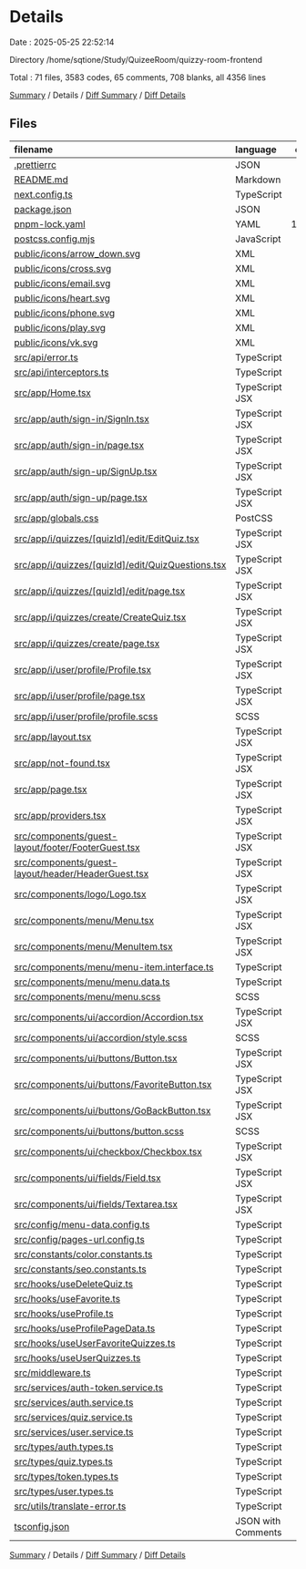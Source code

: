 # Details

Date : 2025-05-25 22:52:14

Directory /home/sqtione/Study/QuizeeRoom/quizzy-room-frontend

Total : 71 files,  3583 codes, 65 comments, 708 blanks, all 4356 lines

[Summary](results.md) / Details / [Diff Summary](diff.md) / [Diff Details](diff-details.md)

## Files
| filename | language | code | comment | blank | total |
| :--- | :--- | ---: | ---: | ---: | ---: |
| [.prettierrc](/.prettierrc) | JSON | 16 | 0 | 1 | 17 |
| [README.md](/README.md) | Markdown | 23 | 0 | 14 | 37 |
| [next.config.ts](/next.config.ts) | TypeScript | 4 | 0 | 4 | 8 |
| [package.json](/package.json) | JSON | 47 | 0 | 1 | 48 |
| [pnpm-lock.yaml](/pnpm-lock.yaml) | YAML | 1,570 | 0 | 414 | 1,984 |
| [postcss.config.mjs](/postcss.config.mjs) | JavaScript | 4 | 0 | 2 | 6 |
| [public/icons/arrow\_down.svg](/public/icons/arrow_down.svg) | XML | 3 | 0 | 1 | 4 |
| [public/icons/cross.svg](/public/icons/cross.svg) | XML | 3 | 0 | 1 | 4 |
| [public/icons/email.svg](/public/icons/email.svg) | XML | 3 | 0 | 1 | 4 |
| [public/icons/heart.svg](/public/icons/heart.svg) | XML | 3 | 0 | 1 | 4 |
| [public/icons/phone.svg](/public/icons/phone.svg) | XML | 3 | 0 | 1 | 4 |
| [public/icons/play.svg](/public/icons/play.svg) | XML | 3 | 0 | 1 | 4 |
| [public/icons/vk.svg](/public/icons/vk.svg) | XML | 3 | 0 | 1 | 4 |
| [src/api/error.ts](/src/api/error.ts) | TypeScript | 8 | 0 | 1 | 9 |
| [src/api/interceptors.ts](/src/api/interceptors.ts) | TypeScript | 42 | 3 | 10 | 55 |
| [src/app/Home.tsx](/src/app/Home.tsx) | TypeScript JSX | 55 | 3 | 5 | 63 |
| [src/app/auth/sign-in/SignIn.tsx](/src/app/auth/sign-in/SignIn.tsx) | TypeScript JSX | 84 | 1 | 8 | 93 |
| [src/app/auth/sign-in/page.tsx](/src/app/auth/sign-in/page.tsx) | TypeScript JSX | 12 | 0 | 2 | 14 |
| [src/app/auth/sign-up/SignUp.tsx](/src/app/auth/sign-up/SignUp.tsx) | TypeScript JSX | 106 | 1 | 8 | 115 |
| [src/app/auth/sign-up/page.tsx](/src/app/auth/sign-up/page.tsx) | TypeScript JSX | 12 | 0 | 2 | 14 |
| [src/app/globals.css](/src/app/globals.css) | PostCSS | 131 | 2 | 28 | 161 |
| [src/app/i/quizzes/\[quizId\]/edit/EditQuiz.tsx](/src/app/i/quizzes/%5BquizId%5D/edit/EditQuiz.tsx) | TypeScript JSX | 91 | 2 | 11 | 104 |
| [src/app/i/quizzes/\[quizId\]/edit/QuizQuestions.tsx](/src/app/i/quizzes/%5BquizId%5D/edit/QuizQuestions.tsx) | TypeScript JSX | 29 | 0 | 3 | 32 |
| [src/app/i/quizzes/\[quizId\]/edit/page.tsx](/src/app/i/quizzes/%5BquizId%5D/edit/page.tsx) | TypeScript JSX | 12 | 0 | 2 | 14 |
| [src/app/i/quizzes/create/CreateQuiz.tsx](/src/app/i/quizzes/create/CreateQuiz.tsx) | TypeScript JSX | 78 | 4 | 7 | 89 |
| [src/app/i/quizzes/create/page.tsx](/src/app/i/quizzes/create/page.tsx) | TypeScript JSX | 12 | 0 | 2 | 14 |
| [src/app/i/user/profile/Profile.tsx](/src/app/i/user/profile/Profile.tsx) | TypeScript JSX | 158 | 1 | 9 | 168 |
| [src/app/i/user/profile/page.tsx](/src/app/i/user/profile/page.tsx) | TypeScript JSX | 12 | 0 | 2 | 14 |
| [src/app/i/user/profile/profile.scss](/src/app/i/user/profile/profile.scss) | SCSS | 21 | 0 | 5 | 26 |
| [src/app/layout.tsx](/src/app/layout.tsx) | TypeScript JSX | 46 | 0 | 4 | 50 |
| [src/app/not-found.tsx](/src/app/not-found.tsx) | TypeScript JSX | 11 | 0 | 0 | 11 |
| [src/app/page.tsx](/src/app/page.tsx) | TypeScript JSX | 8 | 0 | 3 | 11 |
| [src/app/providers.tsx](/src/app/providers.tsx) | TypeScript JSX | 21 | 0 | 4 | 25 |
| [src/components/guest-layout/footer/FooterGuest.tsx](/src/components/guest-layout/footer/FooterGuest.tsx) | TypeScript JSX | 44 | 0 | 3 | 47 |
| [src/components/guest-layout/header/HeaderGuest.tsx](/src/components/guest-layout/header/HeaderGuest.tsx) | TypeScript JSX | 15 | 0 | 4 | 19 |
| [src/components/logo/Logo.tsx](/src/components/logo/Logo.tsx) | TypeScript JSX | 5 | 0 | 0 | 5 |
| [src/components/menu/Menu.tsx](/src/components/menu/Menu.tsx) | TypeScript JSX | 55 | 6 | 10 | 71 |
| [src/components/menu/MenuItem.tsx](/src/components/menu/MenuItem.tsx) | TypeScript JSX | 16 | 1 | 2 | 19 |
| [src/components/menu/menu-item.interface.ts](/src/components/menu/menu-item.interface.ts) | TypeScript | 4 | 0 | 0 | 4 |
| [src/components/menu/menu.data.ts](/src/components/menu/menu.data.ts) | TypeScript | 16 | 1 | 1 | 18 |
| [src/components/menu/menu.scss](/src/components/menu/menu.scss) | SCSS | 27 | 0 | 3 | 30 |
| [src/components/ui/accordion/Accordion.tsx](/src/components/ui/accordion/Accordion.tsx) | TypeScript JSX | 26 | 0 | 5 | 31 |
| [src/components/ui/accordion/style.scss](/src/components/ui/accordion/style.scss) | SCSS | 22 | 0 | 7 | 29 |
| [src/components/ui/buttons/Button.tsx](/src/components/ui/buttons/Button.tsx) | TypeScript JSX | 40 | 0 | 6 | 46 |
| [src/components/ui/buttons/FavoriteButton.tsx](/src/components/ui/buttons/FavoriteButton.tsx) | TypeScript JSX | 28 | 1 | 3 | 32 |
| [src/components/ui/buttons/GoBackButton.tsx](/src/components/ui/buttons/GoBackButton.tsx) | TypeScript JSX | 28 | 0 | 3 | 31 |
| [src/components/ui/buttons/button.scss](/src/components/ui/buttons/button.scss) | SCSS | 57 | 0 | 9 | 66 |
| [src/components/ui/checkbox/Checkbox.tsx](/src/components/ui/checkbox/Checkbox.tsx) | TypeScript JSX | 59 | 3 | 6 | 68 |
| [src/components/ui/fields/Field.tsx](/src/components/ui/fields/Field.tsx) | TypeScript JSX | 85 | 2 | 6 | 93 |
| [src/components/ui/fields/Textarea.tsx](/src/components/ui/fields/Textarea.tsx) | TypeScript JSX | 55 | 0 | 3 | 58 |
| [src/config/menu-data.config.ts](/src/config/menu-data.config.ts) | TypeScript | 0 | 0 | 1 | 1 |
| [src/config/pages-url.config.ts](/src/config/pages-url.config.ts) | TypeScript | 14 | 3 | 6 | 23 |
| [src/constants/color.constants.ts](/src/constants/color.constants.ts) | TypeScript | 11 | 2 | 2 | 15 |
| [src/constants/seo.constants.ts](/src/constants/seo.constants.ts) | TypeScript | 2 | 0 | 1 | 3 |
| [src/hooks/useDeleteQuiz.ts](/src/hooks/useDeleteQuiz.ts) | TypeScript | 22 | 2 | 4 | 28 |
| [src/hooks/useFavorite.ts](/src/hooks/useFavorite.ts) | TypeScript | 40 | 2 | 7 | 49 |
| [src/hooks/useProfile.ts](/src/hooks/useProfile.ts) | TypeScript | 9 | 0 | 2 | 11 |
| [src/hooks/useProfilePageData.ts](/src/hooks/useProfilePageData.ts) | TypeScript | 14 | 1 | 2 | 17 |
| [src/hooks/useUserFavoriteQuizzes.ts](/src/hooks/useUserFavoriteQuizzes.ts) | TypeScript | 9 | 0 | 2 | 11 |
| [src/hooks/useUserQuizzes.ts](/src/hooks/useUserQuizzes.ts) | TypeScript | 9 | 0 | 2 | 11 |
| [src/middleware.ts](/src/middleware.ts) | TypeScript | 25 | 5 | 8 | 38 |
| [src/services/auth-token.service.ts](/src/services/auth-token.service.ts) | TypeScript | 16 | 3 | 3 | 22 |
| [src/services/auth.service.ts](/src/services/auth.service.ts) | TypeScript | 32 | 4 | 11 | 47 |
| [src/services/quiz.service.ts](/src/services/quiz.service.ts) | TypeScript | 34 | 7 | 9 | 50 |
| [src/services/user.service.ts](/src/services/user.service.ts) | TypeScript | 34 | 3 | 6 | 43 |
| [src/types/auth.types.ts](/src/types/auth.types.ts) | TypeScript | 14 | 0 | 4 | 18 |
| [src/types/quiz.types.ts](/src/types/quiz.types.ts) | TypeScript | 13 | 0 | 2 | 15 |
| [src/types/token.types.ts](/src/types/token.types.ts) | TypeScript | 4 | 0 | 1 | 5 |
| [src/types/user.types.ts](/src/types/user.types.ts) | TypeScript | 8 | 0 | 3 | 11 |
| [src/utils/translate-error.ts](/src/utils/translate-error.ts) | TypeScript | 30 | 2 | 1 | 33 |
| [tsconfig.json](/tsconfig.json) | JSON with Comments | 27 | 0 | 1 | 28 |

[Summary](results.md) / Details / [Diff Summary](diff.md) / [Diff Details](diff-details.md)